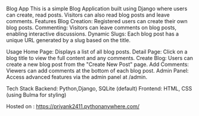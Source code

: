 Blog App
This is a simple Blog Application built using Django where users can create, read  posts. Visitors can also read blog posts and leave comments.
Features
Blog Creation: Registered users can create their own blog posts.
Commenting: Visitors can leave comments on blog posts, enabling interactive discussions.
Dynamic Slugs: Each blog post has a unique URL generated by a slug based on the title.

Usage
Home Page: Displays a list of all blog posts.
Detail Page: Click on a blog title to view the full content and any comments.
Create Blog: Users can create a new blog post from the "Create New Post" page.
Add Comments: Viewers can add comments at the bottom of each blog post.
Admin Panel: Access advanced features via the admin panel at /admin.

Tech Stack
Backend: Python,Django, SQLite (default)
Frontend: HTML, CSS (using Bulma for styling)

Hosted on : https://priyank2411.pythonanywhere.com/
